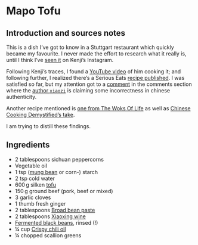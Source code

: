 # Mapo Tofu

<primary-label ref="recipe"/>
<secondary-label ref="cn"/>

## Introduction and sources notes
This is a dish I’ve got to know in a Stuttgart restaurant which quickly became my favourite. I never made the effort to research what it really is, until I think I’ve [seen it](https://www.instagram.com/p/CaIw6NdPDxp/) on Kenji’s Instagram.

Following Kenji’s traces, I found a [YouTube video](https://www.youtube.com/watch?v=2AI8YPammTo) of him cooking it; and following further, I realized there’s a Serious Eats [recipe published](https://www.seriouseats.com/real-deal-mapo-dofu-tofu-chinese-sichuan-recipe). I was satisfied so far, but my attention got to a [comment](https://www.seriouseats.com/real-deal-mapo-dofu-tofu-chinese-sichuan-recipe#comment-5523380302) in the comments section where the [author `xiaozi`](https://disqus.com/by/xiaozi/) is claiming some incorrectness in chinese authenticity.

Another recipe mentioned is [one from The Woks Of Life](https://thewoksoflife.com/ma-po-tofu-real-deal/) as well as [Chinese Cooking Demystified’s take](https://www.youtube.com/watch?v=ZfsZwwrTFD4).

I am trying to distill these findings.

## Ingredients

* 2 tablespoons sichuan peppercorns
* Vegetable oil
* 1 tsp ([mung bean](mung-bean-starch.md) or corn-) starch
* 2 tsp cold water
* 600&thinsp;g silken [tofu](tofu.md)
* 150&thinsp;g ground beef (pork, beef or mixed)
* 3 garlic cloves
* 1 thumb fresh ginger
* 2 tablespoons [Broad bean paste](broad-bean-paste.md)
* 2 tablespoons [Xiaoxing wine](xiaoxing-wine.md)
* [Fermented black beans](fermented-black-beans.md), rinsed (!)
* ¼ cup [Crispy chili oil](laoganma-chili-oils.md#crispy-chili-in-oil)
* ¼ chopped scallion greens

